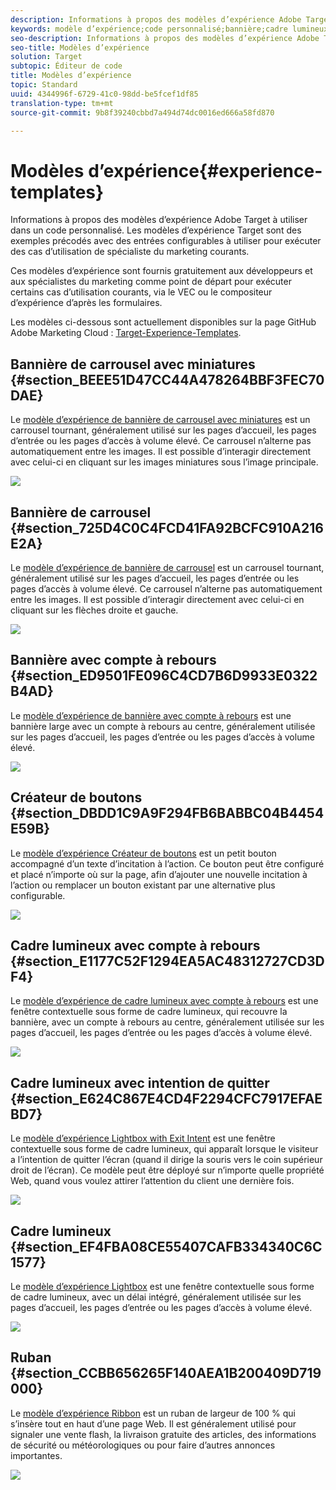 ```yaml
---
description: Informations à propos des modèles d’expérience Adobe Target à utiliser dans un code personnalisé. Les modèles d’expérience Target sont des exemples précodés avec des entrées configurables à utiliser pour exécuter des cas d’utilisation de spécialiste du marketing courants.
keywords: modèle d’expérience;code personnalisé;bannière;cadre lumineux;carrousel;décompte;ruban;boutons
seo-description: Informations à propos des modèles d’expérience Adobe Target à utiliser dans un code personnalisé. Les modèles d’expérience Target sont des exemples précodés avec des entrées configurables à utiliser pour exécuter des cas d’utilisation de spécialiste du marketing courants.
seo-title: Modèles d’expérience
solution: Target
subtopic: Éditeur de code
title: Modèles d’expérience
topic: Standard
uuid: 4344996f-6729-41c0-98dd-be5fcef1df85
translation-type: tm+mt
source-git-commit: 9b8f39240cbbd7a494d74dc0016ed666a58fd870

---
```



# Modèles d’expérience{#experience-templates}

Informations à propos des modèles d’expérience Adobe Target à utiliser dans un code personnalisé. Les modèles d’expérience Target sont des exemples précodés avec des entrées configurables à utiliser pour exécuter des cas d’utilisation de spécialiste du marketing courants.

Ces modèles d’expérience sont fournis gratuitement aux développeurs et aux spécialistes du marketing comme point de départ pour exécuter certains cas d’utilisation courants, via le VEC ou le compositeur d’expérience d’après les formulaires.

Les modèles ci-dessous sont actuellement disponibles sur la page GitHub Adobe Marketing Cloud : [Target-Experience-Templates](https://github.com/Adobe-Marketing-Cloud/target-experience-templates).

## Bannière de carrousel avec miniatures {#section_BEEE51D47CC44A478264BBF3FEC70DAE}

Le [modèle d’expérience de bannière de carrousel avec miniatures](https://github.com/Adobe-Marketing-Cloud/target-experience-templates/tree/master/banner-carousel-thumbnails) est un carrousel tournant, généralement utilisé sur les pages d’accueil, les pages d’entrée ou les pages d’accès à volume élevé. Ce carrousel n’alterne pas automatiquement entre les images. Il est possible d’interagir directement avec celui-ci en cliquant sur les images miniatures sous l’image principale.

![](assets/exp-template-banner-carousel-thumbnails.png)

## Bannière de carrousel  {#section_725D4C0C4FCD41FA92BCFC910A216E2A}

Le [modèle d’expérience de bannière de carrousel](https://github.com/Adobe-Marketing-Cloud/target-experience-templates/tree/master/banner-carousel) est un carrousel tournant, généralement utilisé sur les pages d’accueil, les pages d’entrée ou les pages d’accès à volume élevé. Ce carrousel n’alterne pas automatiquement entre les images. Il est possible d’interagir directement avec celui-ci en cliquant sur les flèches droite et gauche.

![](assets/exp-template-banner-carousel.png)

## Bannière avec compte à rebours  {#section_ED9501FE096C4CD7B6D9933E0322B4AD}

Le [modèle d’expérience de bannière avec compte à rebours](https://github.com/Adobe-Marketing-Cloud/target-experience-templates/tree/master/banner-countdown) est une bannière large avec un compte à rebours au centre, généralement utilisée sur les pages d’accueil, les pages d’entrée ou les pages d’accès à volume élevé.

![](assets/exp-template-banner-countdown.png)

## Créateur de boutons {#section_DBDD1C9A9F294FB6BABBC04B4454E59B}

Le [modèle d’expérience Créateur de boutons](https://github.com/Adobe-Marketing-Cloud/target-experience-templates/tree/master/button) est un petit bouton accompagné d’un texte d’incitation à l’action. Ce bouton peut être configuré et placé n’importe où sur la page, afin d’ajouter une nouvelle incitation à l’action ou remplacer un bouton existant par une alternative plus configurable.

![](assets/exp-template-button-builder.png)

## Cadre lumineux avec compte à rebours  {#section_E1177C52F1294EA5AC48312727CD3DF4}

Le [modèle d’expérience de cadre lumineux avec compte à rebours](https://github.com/Adobe-Marketing-Cloud/target-experience-templates/tree/master/lightbox-countdown) est une fenêtre contextuelle sous forme de cadre lumineux, qui recouvre la bannière, avec un compte à rebours au centre, généralement utilisée sur les pages d’accueil, les pages d’entrée ou les pages d’accès à volume élevé.

![](assets/exp-template-lightbox-countdown.png)

## Cadre lumineux avec intention de quitter {#section_E624C867E4CD4F2294CFC7917EFAEBD7}

Le [modèle d’expérience Lightbox with Exit Intent](https://github.com/Adobe-Marketing-Cloud/target-experience-templates/tree/master/lightbox-exit-intent) est une fenêtre contextuelle sous forme de cadre lumineux, qui apparaît lorsque le visiteur a l’intention de quitter l’écran (quand il dirige la souris vers le coin supérieur droit de l’écran). Ce modèle peut être déployé sur n’importe quelle propriété Web, quand vous voulez attirer l’attention du client une dernière fois.

![](assets/exp-template-lightbox-exit.png)

## Cadre lumineux {#section_EF4FBA08CE55407CAFB334340C6C1577}

Le [modèle d’expérience Lightbox](https://github.com/Adobe-Marketing-Cloud/target-experience-templates) est une fenêtre contextuelle sous forme de cadre lumineux, avec un délai intégré, généralement utilisée sur les pages d’accueil, les pages d’entrée ou les pages d’accès à volume élevé.

![](assets/exp-template-lightbox.png)

## Ruban {#section_CCBB656265F140AEA1B200409D719000}

Le [modèle d’expérience Ribbon](https://github.com/Adobe-Marketing-Cloud/target-experience-templates/tree/master/ribbon) est un ruban de largeur de 100 % qui s’insère tout en haut d’une page Web. Il est généralement utilisé pour signaler une vente flash, la livraison gratuite des articles, des informations de sécurité ou météorologiques ou pour faire d’autres annonces importantes.

![](assets/exp-template-ribbon.png)

